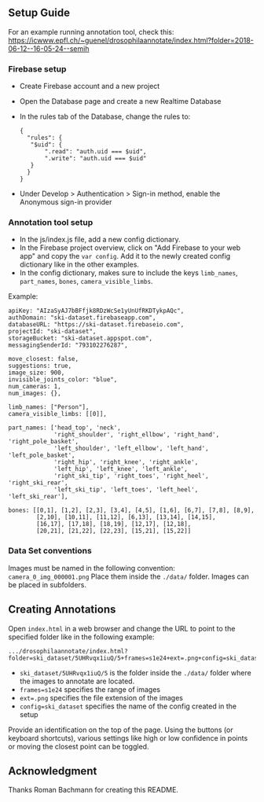 
## Setup Guide
For an example running annotation tool, check this: https://icwww.epfl.ch/~guenel/drosophilaannotate/index.html?folder=2018-06-12--16-05-24--semih

### Firebase setup

- Create Firebase account and a new project
- Open the Database page and create a new Realtime Database
- In the rules tab of the Database, change the rules to:

  ```
  {
    "rules": {
     "$uid": {
         ".read": "auth.uid === $uid",
         ".write": "auth.uid === $uid"
     }
    }
  }
  ```

- Under Develop > Authentication > Sign-in method, enable the Anonymous sign-in provider

### Annotation tool setup

- In the js/index.js file, add a new config dictionary.
- In the Firebase project overview, click on "Add Firebase to your web app" and copy the ```var config```. Add it to the newly created config dictionary like in the other examples.
- In the config dictionary, makes sure to include the keys ```limb_names```, ```part_names```, ```bones```, ```camera_visible_limbs```.

Example:

```
apiKey: "AIzaSyAJ7bBFfjk8RDzWcSe1yUnUfRKDTykpAQc",
authDomain: "ski-dataset.firebaseapp.com",
databaseURL: "https://ski-dataset.firebaseio.com",
projectId: "ski-dataset",
storageBucket: "ski-dataset.appspot.com",
messagingSenderId: "793102276287",

move_closest: false,
suggestions: true,
image_size: 900,
invisible_joints_color: "blue",
num_cameras: 1,
num_images: {},

limb_names: ["Person"],
camera_visible_limbs: [[0]],

part_names: ['head_top', 'neck',
             'right_shoulder', 'right_ellbow', 'right_hand', 'right_pole_basket',
             'left_shoulder', 'left_ellbow', 'left_hand', 'left_pole_basket',
             'right_hip', 'right_knee', 'right_ankle',
             'left_hip', 'left_knee', 'left_ankle',
             'right_ski_tip', 'right_toes', 'right_heel', 'right_ski_rear',
             'left_ski_tip', 'left_toes', 'left_heel', 'left_ski_rear'],

bones: [[0,1], [1,2], [2,3], [3,4], [4,5], [1,6], [6,7], [7,8], [8,9],
        [2,10], [10,11], [11,12], [6,13], [13,14], [14,15],
        [16,17], [17,18], [18,19], [12,17], [12,18],
        [20,21], [21,22], [22,23], [15,21], [15,22]]
```

### Data Set conventions

Images must be named in the following convention: ```camera_0_img_000001.png```
Place them inside the ```./data/``` folder. Images can be placed in subfolders.

## Creating Annotations

Open ```index.html``` in a web browser and change the URL to point to the specified folder like in the following example:

```
.../drosophilaannotate/index.html?folder=ski_dataset/5UHRvqx1iuQ/5+frames=s1e24+ext=.png+config=ski_dataset
```

- ```ski_dataset/5UHRvqx1iuQ/5``` is the folder inside the ```./data/``` folder where the images to annotate are located.
- ```frames=s1e24``` specifies the range of images
- ```ext=.png``` specifies the file extension of the images
- ```config=ski_dataset``` specifies the name of the config created in the setup

Provide an identification on the top of the page. Using the buttons (or keyboard shortcuts), various settings like high or low confidence in points or moving the closest point can be toggled.

## Acknowledgment
Thanks Roman Bachmann for creating this README.
